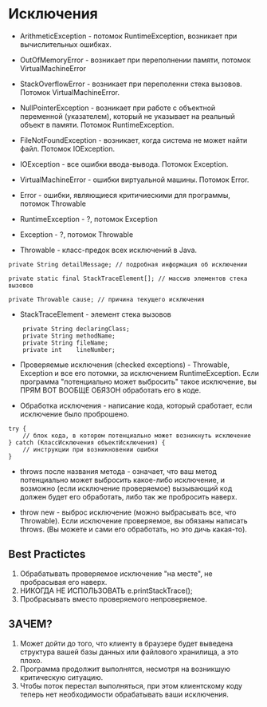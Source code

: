 # Исключения

* ArithmeticException - потомок RuntimeException, возникает при вычислительных ошибках.

* OutOfMemoryError - возникает при переполнении памяти, потомок VirtualMachineError

* StackOverflowError - возникает при переполенни стека вызовов. Потомок VirtualMachineError.

* NullPointerException - возникает при работе с объектной переменной (указателем), который не указывает на реальный объект в памяти. Потомок RuntimeException.

* FileNotFoundException - возникает, когда система не может найти файл. Потомок IOException.

* IOException - все ошибки ввода-вывода. Потомок Exception.

* VirtualMachineError - ошибки виртуальной машины. Потомок Error.

* Error - ошибки, являющиеся критичиескими для программы, потомок Throwable

* RuntimeException - ?, потомок Exception

* Exception - ?, потомок Throwable

* Throwable - класс-предок всех исключений в Java.

```
private String detailMessage; // подробная информация об исключении

private static final StackTraceElement[]; // массив элементов стека вызовов

private Throwable cause; // причина текущего исключения
```

* StackTraceElement - элемент стека вызовов

```
	private String declaringClass;
    private String methodName;
    private String fileName;
    private int    lineNumber;
```

* Проверяемые исключения (checked exceptions) - Throwable, Exception и все его потомки, за исключением RuntimeException. Если программа "потенциально может выбросить" такое исключение, вы ПРЯМ ВОТ ВООБЩЕ ОБЯЗОН обработать его в коде.

* Обработка исключения - написание кода, который сработает, если исключение было проброшено.

```
try {
	// блок кода, в котором потенциально может возникнуть исключение
} catch (КлассИсключения объектИсключения) {
	// инструкции при возникновении ошибки
}
```

* throws после названия метода - означает, что ваш метод потенциально может выбросить какое-либо исключение, и возможно (если исключение проверяемое) вызывающий код должен будет его обработать, либо так же пробросить наверх.

* throw new - выброс исключение (можно выбрасывать все, что Throwable). Если исключение проверяемое, вы обязаны написать throws. (Вы можете и сами его обработать, но это дичь какая-то).

## Best Practictes
1. Обрабатывать проверяемое исключение "на месте", не пробрасывая его наверх.
2. НИКОГДА НЕ ИСПОЛЬЗОВАТЬ e.printStackTrace();
3. Пробрасывать вместо проверяемого непроверяемое.

## ЗАЧЕМ?

1. Может дойти до того, что клиенту в браузере будет выведена структура вашей базы данных или файлового хранилища, а это плохо.
2. Программа продолжит выполнятся, несмотря на возникшую критическую ситуацию.
3. Чтобы поток перестал выполняться, при этом клиентскому коду теперь нет необходимости обрабатывать ваши исключения.